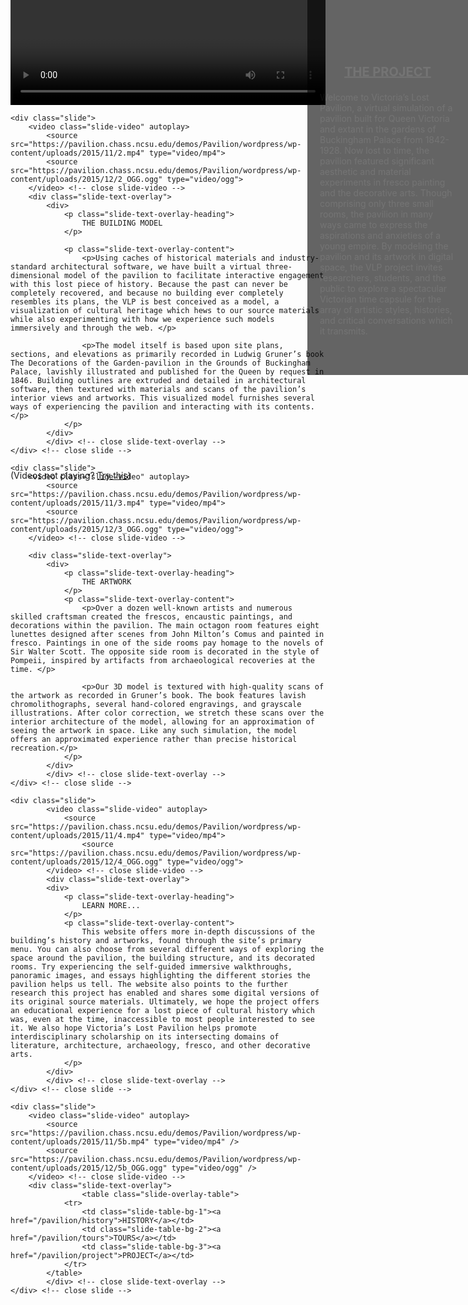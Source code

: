 ```yaml
---
layout: default
title: Home
permalink: /home/
---
```


<div class="slider">
	<div class="slide">
		<video class="slide-video" autoplay>
			<source src="https://pavilion.chass.ncsu.edu/demos/Pavilion/wordpress/wp-content/uploads/2015/11/1B.mp4" type="video/mp4">
			<source src="https://pavilion.chass.ncsu.edu/demos/Pavilion/wordpress/wp-content/uploads/2015/12/1B_OGG.ogg" type="video/ogg">
	  	</video> <!-- close slide-video -->
		<div class="slide-text-overlay">
			<div>
				<p class="slide-text-overlay-heading">
					THE PROJECT
				</p>
				<p class="slide-text-overlay-content">
					Welcome to Victoria’s Lost Pavilion, a virtual simulation of a pavilion built for Queen Victoria and extant in the gardens of Buckingham Palace from 1842-1928. Now lost to time, the pavilion featured significant aesthetic and material experiments in fresco painting and the decorative arts. Though comprising only three small rooms, the pavilion in many ways came to express the aspirations and anxieties of a young empire. By modeling the pavilion and its artwork in digital space, the VLP project invites researchers, students, and the public to explore a spectacular Victorian time capsule for the array of artistic styles, histories, and critical conversations which it transmits.
				</p>
			</div>
		</div> <!-- close slide-text-overlay -->
 	</div> <!-- close slide -->
	
	<div class="slide">
		<video class="slide-video" autoplay>
			<source src="https://pavilion.chass.ncsu.edu/demos/Pavilion/wordpress/wp-content/uploads/2015/11/2.mp4" type="video/mp4">
			<source src="https://pavilion.chass.ncsu.edu/demos/Pavilion/wordpress/wp-content/uploads/2015/12/2_OGG.ogg" type="video/ogg">
		</video> <!-- close slide-video -->
		<div class="slide-text-overlay">
			<div>
				<p class="slide-text-overlay-heading">
					THE BUILDING MODEL
				</p>

				<p class="slide-text-overlay-content">
					<p>Using caches of historical materials and industry-standard architectural software, we have built a virtual three-dimensional model of the pavilion to facilitate interactive engagement with this lost piece of history. Because the past can never be completely recovered, and because no building ever completely resembles its plans, the VLP is best conceived as a model, a visualization of cultural heritage which hews to our source materials while also experimenting with how we experience such models immersively and through the web. </p>

					<p>The model itself is based upon site plans, sections, and elevations as primarily recorded in Ludwig Gruner’s book The Decorations of the Garden-pavilion in the Grounds of Buckingham Palace, lavishly illustrated and published for the Queen by request in 1846. Building outlines are extruded and detailed in architectural software, then textured with materials and scans of the pavilion’s interior views and artworks. This visualized model furnishes several ways of experiencing the pavilion and interacting with its contents.</p>
				</p>
			</div>
        	</div> <!-- close slide-text-overlay -->
	</div> <!-- close slide -->
	
	<div class="slide">
		<video class="slide-video" autoplay>
			<source src="https://pavilion.chass.ncsu.edu/demos/Pavilion/wordpress/wp-content/uploads/2015/11/3.mp4" type="video/mp4">
			<source src="https://pavilion.chass.ncsu.edu/demos/Pavilion/wordpress/wp-content/uploads/2015/12/3_OGG.ogg" type="video/ogg">
		</video> <!-- close slide-video -->
	    	
		<div class="slide-text-overlay">
			<div>
				<p class="slide-text-overlay-heading">
					THE ARTWORK
				</p>
				<p class="slide-text-overlay-content">
					<p>Over a dozen well-known artists and numerous skilled craftsman created the frescos, encaustic paintings, and decorations within the pavilion. The main octagon room features eight lunettes designed after scenes from John Milton’s Comus and painted in fresco. Paintings in one of the side rooms pay homage to the novels of Sir Walter Scott. The opposite side room is decorated in the style of Pompeii, inspired by artifacts from archaeological recoveries at the time. </p>

					<p>Our 3D model is textured with high-quality scans of the artwork as recorded in Gruner’s book. The book features lavish chromolithographs, several hand-colored engravings, and grayscale illustrations. After color correction, we stretch these scans over the interior architecture of the model, allowing for an approximation of seeing the artwork in space. Like any such simulation, the model offers an approximated experience rather than precise historical recreation.</p>
				</p>
			</div>
        	</div> <!-- close slide-text-overlay -->
	</div> <!-- close slide -->
	
	<div class="slide">
        	<video class="slide-video" autoplay>
        		<source src="https://pavilion.chass.ncsu.edu/demos/Pavilion/wordpress/wp-content/uploads/2015/11/4.mp4" type="video/mp4">
               		<source src="https://pavilion.chass.ncsu.edu/demos/Pavilion/wordpress/wp-content/uploads/2015/12/4_OGG.ogg" type="video/ogg">  
    		</video> <!-- close slide-video -->
    		<div class="slide-text-overlay">
			<div>
				<p class="slide-text-overlay-heading">
					LEARN MORE...
				</p>
				<p class="slide-text-overlay-content">
					This website offers more in-depth discussions of the building’s history and artworks, found through the site’s primary menu. You can also choose from several different ways of exploring the space around the pavilion, the building structure, and its decorated rooms. Try experiencing the self-guided immersive walkthroughs, panoramic images, and essays highlighting the different stories the pavilion helps us tell. The website also points to the further research this project has enabled and shares some digital versions of its original source materials. Ultimately, we hope the project offers an educational experience for a lost piece of cultural history which was, even at the time, inaccessible to most people interested to see it. We also hope Victoria’s Lost Pavilion helps promote interdisciplinary scholarship on its intersecting domains of literature, architecture, archaeology, fresco, and other decorative arts.
				</p>
			</div>
    		</div> <!-- close slide-text-overlay -->
  	</div> <!-- close slide -->
  	
	<div class="slide">
		<video class="slide-video" autoplay>
			<source src="https://pavilion.chass.ncsu.edu/demos/Pavilion/wordpress/wp-content/uploads/2015/11/5b.mp4" type="video/mp4" />
			<source src="https://pavilion.chass.ncsu.edu/demos/Pavilion/wordpress/wp-content/uploads/2015/12/5b_OGG.ogg" type="video/ogg" />
		</video> <!-- close slide-video -->
		<div class="slide-text-overlay">
                	<table class="slide-overlay-table">
				<tr>
					<td class="slide-table-bg-1"><a href="/pavilion/history">HISTORY</a></td>
					<td class="slide-table-bg-2"><a href="/pavilion/tours">TOURS</a></td>
					<td class="slide-table-bg-3"><a href="/pavilion/project">PROJECT</a></td>
				</tr>
			</table>
        	</div> <!-- close slide-text-overlay -->
	</div> <!-- close slide -->
</div> <!-- clse slider -->

<div>
	(Videos not playing? <a href="/mobile-home">Try this</a>)	
</div>

<script>
  $(document).ready(function(){
    $(".slider").slick({
      dots : true ,
      pauseOnDotsHover : true ,
      autoplay : true ,
      autoplaySpeed : 20000 ,
      arrows : false
    }) ;
  }) ;
</script>

<style>
	.content-wrapper {
		padding : 0 !important ;
		max-width : 100% ;
	}
	
	.slider {
		width : 100% ;
		height : 600px ;
	}
	
	.slide-video {
		width : 100% ;
		margin-top : -236.5px ;
	}
	
	.slide-text-overlay {
		background-color : #000 ;
		opacity : 0.6 ;
		padding : 20px ;
		position : absolute ;
		height : 560px ;
		max-width : 950px ;
		margin-left : 475px ;
		z-index : 100 ;
		top : 0px ;
		overflow : hidden ;
	}
	
	.slide-text-overlay div {
		margin-top : 300px ;
		transform : translate(0,-50%) ;
	}
	
	.slide-text-overlay-heading {
		font-size : 20px ;
		text-align : center ;
		opacity : 1 ;
		font-weight : bold ;
		text-decoration : underline ;
	}
	
	.slide-text-overlay-content {
		opacity : 1 ;
	}
	
	.slide-table-bg-1 { 
		background-image : url("https://pavilion.chass.ncsu.edu/demos/Pavilion/wordpress/wp-content/uploads/2015/12/HISTORYBW.jpg") ;
		background-size : 100% 100% ;
		background-repeat : no-repeat ;
		background-position : center ;
		font-weight : bold ;
		border : 1px solid #CCC ;
		height : 600px ;
	}
	
	.slide-table-bg-2 { 
                background-image : url("https://pavilion.chass.ncsu.edu/demos/Pavilion/wordpress/wp-content/uploads/2015/12/projectBW.jpg") ;
                background-size : 100% 100% ;
                background-repeat : no-repeat ;
                background-position : center ;
                font-weight : bold ;
                border : 1px solid #CCC ;
                height : 600px ;
        }
	
	.slide-table-bg-1 { 
                background-image : url("https://pavilion.chass.ncsu.edu/demos/Pavilion/wordpress/wp-content/uploads/2015/12/toursBW.jpg") ;
                background-size : 100% 100% ;
                background-repeat : no-repeat ;
                background-position : center ;
                font-weight : bold ;
                border : 1px solid #CCC ;
                height : 600px ;
        }
	
	.slick-dots {
		margin-top : -35px ;
		text-align : center ;
	}
</style>
